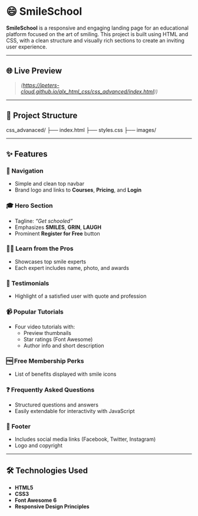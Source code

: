 # 😄 SmileSchool

**SmileSchool** is a responsive and engaging landing page for an educational platform focused on the art of smiling. This project is built using HTML and CSS, with a clean structure and visually rich sections to create an inviting user experience.

---

## 🌐 Live Preview
 
> *(https://jpeters-cloud.github.io/alx_html_css/css_advanced/index.html))*

---

## 📁 Project Structure

css_advanaced/
├── index.html
├── styles.css
├── images/

---

## ✨ Features

### 🧭 Navigation
- Simple and clean top navbar
- Brand logo and links to **Courses**, **Pricing**, and **Login**

### 🎓 Hero Section
- Tagline: _“Get schooled”_
- Emphasizes **SMILES**, **GRIN**, **LAUGH**
- Prominent **Register for Free** button

### 👨‍🏫 Learn from the Pros
- Showcases top smile experts
- Each expert includes name, photo, and awards

### 💬 Testimonials
- Highlight of a satisfied user with quote and profession

### 📹 Popular Tutorials
- Four video tutorials with:
  - Preview thumbnails
  - Star ratings (Font Awesome)
  - Author info and short description

### 🆓 Free Membership Perks
- List of benefits displayed with smile icons

### ❓ Frequently Asked Questions
- Structured questions and answers
- Easily extendable for interactivity with JavaScript

### 📢 Footer
- Includes social media links (Facebook, Twitter, Instagram)
- Logo and copyright

---

## 🛠️ Technologies Used

- **HTML5**
- **CSS3**
- **Font Awesome 6**
- **Responsive Design Principles**
